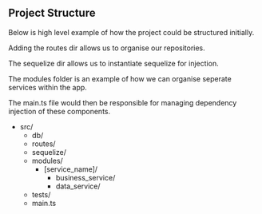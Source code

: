 ## Project Structure

Below is high level example of how the project could be structured initially.

Adding the routes dir allows us to organise our repositories.

The sequelize dir allows us to instantiate sequelize for injection.

The modules folder is an example of how we can organise seperate services within the app.

The main.ts file would then be responsible for managing dependency injection of these components.

- src/
  - db/
  - routes/
  - sequelize/
  - modules/
    - [service_name]/
      - business_service/
      - data_service/
  - tests/
  - main.ts
